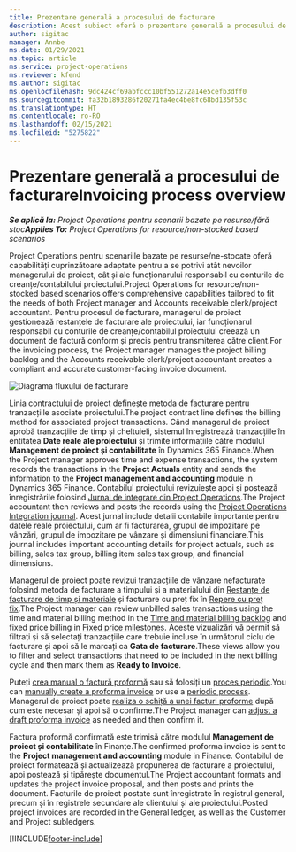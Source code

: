 ```yaml
---
title: Prezentare generală a procesului de facturare
description: Acest subiect oferă o prezentare generală a procesului de facturare în Project Operations pentru scenarii bazate pe resurse/ne-stocate.
author: sigitac
manager: Annbe
ms.date: 01/29/2021
ms.topic: article
ms.service: project-operations
ms.reviewer: kfend
ms.author: sigitac
ms.openlocfilehash: 9dc424cf69abfccc10bf551272a14e5cefb3dff0
ms.sourcegitcommit: fa32b1893286f20271fa4ec4be8fc68bd135f53c
ms.translationtype: HT
ms.contentlocale: ro-RO
ms.lasthandoff: 02/15/2021
ms.locfileid: "5275822"
---
```

# <a name="invoicing-process-overview"></a><span data-ttu-id="03fe5-103">Prezentare generală a procesului de facturare</span><span class="sxs-lookup"><span data-stu-id="03fe5-103">Invoicing process overview</span></span>

<span data-ttu-id="03fe5-104">_**Se aplică la:** Project Operations pentru scenarii bazate pe resurse/fără stoc_</span><span class="sxs-lookup"><span data-stu-id="03fe5-104">_**Applies To:** Project Operations for resource/non-stocked based scenarios_</span></span>

<span data-ttu-id="03fe5-105">Project Operations pentru scenariile bazate pe resurse/ne-stocate oferă capabilități cuprinzătoare adaptate pentru a se potrivi atât nevoilor managerului de proiect, cât și ale funcționarului responsabil cu conturile de creanțe/contabilului proiectului.</span><span class="sxs-lookup"><span data-stu-id="03fe5-105">Project Operations for resource/non-stocked based scenarios offers comprehensive capabilities tailored to fit the needs of both Project manager and Accounts receivable clerk/project accountant.</span></span> <span data-ttu-id="03fe5-106">Pentru procesul de facturare, managerul de proiect gestionează restanțele de facturare ale proiectului, iar funcționarul responsabil cu conturile de creanțe/contabilul proiectului creează un document de factură conform și precis pentru transmiterea către client.</span><span class="sxs-lookup"><span data-stu-id="03fe5-106">For the invoicing process, the Project manager manages the project billing backlog and the Accounts receivable clerk/project accountant creates a compliant and accurate customer-facing invoice document.</span></span>

![Diagrama fluxului de facturare](./media/invoicing-flow.png)

<span data-ttu-id="03fe5-108">Linia contractului de proiect definește metoda de facturare pentru tranzacțiile asociate proiectului.</span><span class="sxs-lookup"><span data-stu-id="03fe5-108">The project contract line defines the billing method for associated project transactions.</span></span> <span data-ttu-id="03fe5-109">Când managerul de proiect aprobă tranzacțiile de timp și cheltuieli, sistemul înregistrează tranzacțiile în entitatea **Date reale ale proiectului** și trimite informațiile către modulul **Management de proiect și contabilitate** în Dynamics 365 Finance.</span><span class="sxs-lookup"><span data-stu-id="03fe5-109">When the Project manager approves time and expense transactions, the system records the transactions in the **Project Actuals** entity and sends the information to the **Project management and accounting** module in Dynamics 365 Finance.</span></span> <span data-ttu-id="03fe5-110">Contabilul proiectului revizuiește apoi și postează înregistrările folosind [Jurnal de integrare din Project Operations](../project-accounting/project-operations-integration-journal.md).</span><span class="sxs-lookup"><span data-stu-id="03fe5-110">The Project accountant then reviews and posts the records using the [Project Operations Integration journal](../project-accounting/project-operations-integration-journal.md).</span></span> <span data-ttu-id="03fe5-111">Acest jurnal include detalii contabile importante pentru datele reale proiectului, cum ar fi facturarea, grupul de impozitare pe vânzări, grupul de impozitare pe vânzare și dimensiuni financiare.</span><span class="sxs-lookup"><span data-stu-id="03fe5-111">This journal includes important accounting details for project actuals, such as billing, sales tax group, billing item sales tax group, and financial dimensions.</span></span>

<span data-ttu-id="03fe5-112">Managerul de proiect poate revizui tranzacțiile de vânzare nefacturate folosind metoda de facturare a timpului și a materialului din [Restanțe de facturare de timp și materiale](../proforma-invoicing/manage-billing-backlog.md#time-and-material-billing-backlog) și facturare cu preț fix în [Repere cu preț fix](../proforma-invoicing/manage-billing-backlog.md#fixed-price-milestones).</span><span class="sxs-lookup"><span data-stu-id="03fe5-112">The Project manager can review unbilled sales transactions using the time and material billing method in the [Time and material billing backlog](../proforma-invoicing/manage-billing-backlog.md#time-and-material-billing-backlog) and fixed price billing in [Fixed price milestones](../proforma-invoicing/manage-billing-backlog.md#fixed-price-milestones).</span></span> <span data-ttu-id="03fe5-113">Aceste vizualizări vă permit să filtrați și să selectați tranzacțiile care trebuie incluse în următorul ciclu de facturare și apoi să le marcați ca **Gata de facturare**.</span><span class="sxs-lookup"><span data-stu-id="03fe5-113">These views allow you to filter and select transactions that need to be included in the next billing cycle and then mark them as **Ready to Invoice**.</span></span>

<span data-ttu-id="03fe5-114">Puteți [crea manual o factură proformă](../proforma-invoicing/create-manual-proforma-invoice.md) sau să folosiți un [proces periodic](../proforma-invoicing/configure-automated-invoice-creation.md).</span><span class="sxs-lookup"><span data-stu-id="03fe5-114">You can [manually create a proforma invoice](../proforma-invoicing/create-manual-proforma-invoice.md) or use a [periodic process](../proforma-invoicing/configure-automated-invoice-creation.md).</span></span> <span data-ttu-id="03fe5-115">Managerul de proiect poate [realiza o schiță a unei facturi proforme](../proforma-invoicing/manage-proforma-invoice.md) după cum este necesar și apoi să o confirme.</span><span class="sxs-lookup"><span data-stu-id="03fe5-115">The Project manager can [adjust a draft proforma invoice](../proforma-invoicing/manage-proforma-invoice.md) as needed and then confirm it.</span></span>

<span data-ttu-id="03fe5-116">Factura proformă confirmată este trimisă către modulul **Management de proiect și contabilitate** în Finanțe.</span><span class="sxs-lookup"><span data-stu-id="03fe5-116">The confirmed proforma invoice is sent to the **Project management and accounting** module in Finance.</span></span> <span data-ttu-id="03fe5-117">Contabilul de proiect formatează și actualizează propunerea de facturare a proiectului, apoi postează și tipărește documentul.</span><span class="sxs-lookup"><span data-stu-id="03fe5-117">The Project accountant formats and updates the project invoice proposal, and then posts and prints the document.</span></span> <span data-ttu-id="03fe5-118">Facturile de proiect postate sunt înregistrate în registrul general, precum și în registrele secundare ale clientului și ale proiectului.</span><span class="sxs-lookup"><span data-stu-id="03fe5-118">Posted project invoices are recorded in the General ledger, as well as the Customer and Project subledgers.</span></span>


[!INCLUDE[footer-include](../includes/footer-banner.md)]